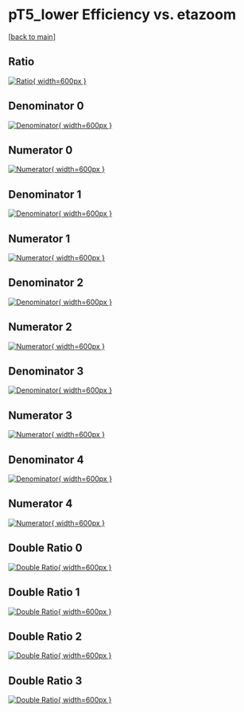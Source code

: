 # pT5_lower Efficiency vs. etazoom

[[back to main](./)]



## Ratio

[![Ratio](../mtv/var/pT5_lower_loweta_13_0_eff_etazoom.png){ width=600px }](../mtv/var/pT5_lower_loweta_13_0_eff_etazoom.pdf)

## Denominator 0

[![Denominator](../mtv/den/pT5_lower_loweta_13_0_eff_etazoom_den0.png){ width=600px }](../mtv/den/pT5_lower_loweta_13_0_eff_etazoom_den0.pdf)

## Numerator 0

[![Numerator](../mtv/num/pT5_lower_loweta_13_0_eff_etazoom_num0.png){ width=600px }](../mtv/num/pT5_lower_loweta_13_0_eff_etazoom_num0.pdf)

## Denominator 1

[![Denominator](../mtv/den/pT5_lower_loweta_13_0_eff_etazoom_den1.png){ width=600px }](../mtv/den/pT5_lower_loweta_13_0_eff_etazoom_den1.pdf)

## Numerator 1

[![Numerator](../mtv/num/pT5_lower_loweta_13_0_eff_etazoom_num1.png){ width=600px }](../mtv/num/pT5_lower_loweta_13_0_eff_etazoom_num1.pdf)

## Denominator 2

[![Denominator](../mtv/den/pT5_lower_loweta_13_0_eff_etazoom_den2.png){ width=600px }](../mtv/den/pT5_lower_loweta_13_0_eff_etazoom_den2.pdf)

## Numerator 2

[![Numerator](../mtv/num/pT5_lower_loweta_13_0_eff_etazoom_num2.png){ width=600px }](../mtv/num/pT5_lower_loweta_13_0_eff_etazoom_num2.pdf)

## Denominator 3

[![Denominator](../mtv/den/pT5_lower_loweta_13_0_eff_etazoom_den3.png){ width=600px }](../mtv/den/pT5_lower_loweta_13_0_eff_etazoom_den3.pdf)

## Numerator 3

[![Numerator](../mtv/num/pT5_lower_loweta_13_0_eff_etazoom_num3.png){ width=600px }](../mtv/num/pT5_lower_loweta_13_0_eff_etazoom_num3.pdf)

## Denominator 4

[![Denominator](../mtv/den/pT5_lower_loweta_13_0_eff_etazoom_den4.png){ width=600px }](../mtv/den/pT5_lower_loweta_13_0_eff_etazoom_den4.pdf)

## Numerator 4

[![Numerator](../mtv/num/pT5_lower_loweta_13_0_eff_etazoom_num4.png){ width=600px }](../mtv/num/pT5_lower_loweta_13_0_eff_etazoom_num4.pdf)

## Double Ratio 0

[![Double Ratio](../mtv/ratio/pT5_lower_loweta_13_0_eff_etazoom_ratio0.png){ width=600px }](../mtv/ratio/pT5_lower_loweta_13_0_eff_etazoom_ratio0.pdf)

## Double Ratio 1

[![Double Ratio](../mtv/ratio/pT5_lower_loweta_13_0_eff_etazoom_ratio1.png){ width=600px }](../mtv/ratio/pT5_lower_loweta_13_0_eff_etazoom_ratio1.pdf)

## Double Ratio 2

[![Double Ratio](../mtv/ratio/pT5_lower_loweta_13_0_eff_etazoom_ratio2.png){ width=600px }](../mtv/ratio/pT5_lower_loweta_13_0_eff_etazoom_ratio2.pdf)

## Double Ratio 3

[![Double Ratio](../mtv/ratio/pT5_lower_loweta_13_0_eff_etazoom_ratio3.png){ width=600px }](../mtv/ratio/pT5_lower_loweta_13_0_eff_etazoom_ratio3.pdf)

